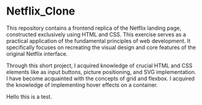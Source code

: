 # Netflix_Clone

This repository contains a frontend replica of the Netflix landing page, constructed exclusively using HTML and CSS. This exercise serves as a practical application of the fundamental principles of web development. It specifically focuses on recreating the visual design and core features of the original Netflix interface.

Through this short project, I acquired knowledge of crucial HTML and CSS elements like as input buttons, picture positioning, and SVG implementation. I have become acquainted with the concepts of grid and flexbox. I acquired the knowledge of implementing hover effects on a container.

Hello this is  a test.
